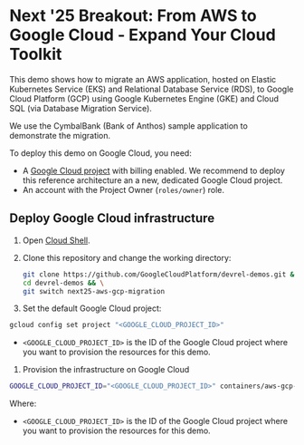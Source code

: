 # Next '25 Breakout: From AWS to Google Cloud - Expand Your Cloud Toolkit 

This demo shows how to migrate an AWS application, hosted on Elastic Kubernetes Service (EKS) and Relational Database Service (RDS), to Google Cloud Platform (GCP) using Google Kubernetes Engine (GKE) and Cloud SQL (via Database Migration Service).

We use the CymbalBank (Bank of Anthos) sample application to demonstrate the migration.

To deploy this demo on Google Cloud, you need:

- A [Google Cloud project](https://cloud.google.com/docs/overview#projects) with
  billing enabled. We recommend to deploy this reference architecture an a new,
  dedicated Google Cloud project.
- An account with the Project Owner (`roles/owner`) role.

## Deploy Google Cloud infrastructure

1. Open [Cloud Shell](https://cloud.google.com/shell).

1. Clone this repository and change the working directory:

   ```bash
   git clone https://github.com/GoogleCloudPlatform/devrel-demos.git && \
   cd devrel-demos && \
   git switch next25-aws-gcp-migration
   ```

1. Set the default Google Cloud project:

  ```bash
  gcloud config set project "<GOOGLE_CLOUD_PROJECT_ID>"
  ```

  - `<GOOGLE_CLOUD_PROJECT_ID>` is the ID of the Google Cloud project where you
    want to provision the resources for this demo.


1. Provision the infrastructure on Google Cloud

  ```bash
  GOOGLE_CLOUD_PROJECT_ID="<GOOGLE_CLOUD_PROJECT_ID>" containers/aws-gcp-migration/google-cloud-infra-deploy.sh
  ```

  Where:

  - `<GOOGLE_CLOUD_PROJECT_ID>` is the ID of the Google Cloud project where you
    want to provision the resources for this demo.
